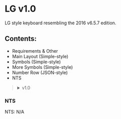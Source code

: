 # LG v1.0


LG style keyboard resembling the 2016 v6.5.7 edition.


## Contents:
- Requirements & Other
- Main Layout (Simple-style)
- Symbols (Simple-style)
- More Symbols (Simple-style)
- Number Row (JSON-style)
- NTS

<blockquote><details>
  <summary>v1.0</summary>
                 
<blockquote><details>
  <summary>Requirements & Other</summary>
             
- Always show number row on
- Show Emoji key on
- Work in progress

Goes With: (this LG Theme)
```
{"name":"LG theme v1.0","moreColors":0,"colors":{"accent":{"first":-16725047,"second":false},"keys":{"first":-1,"second":false},"hint_text":{"first":-16770754,"second":false},"spacebar":{"first":-4342339,"second":false},"background":{"first":-2434342,"second":false},"functional_keys":{"first":-5394512,"second":false},"text":{"first":-16777216,"second":false}}}
```

</details></blockquote>

<blockquote><details>
<summary>Codes</summary>

### Main Layout
```
q +
w × ŵ
e ÷ 
r =
t %
y / 
u \
i *
o [
p ]

a @
s $
d !
f #
g :
h ;
j &
k (
l )

z -
x _
c '
v "
b ,
n .
m ?
```
### Symbols
```
+
×
÷
=
% 
/
\
*
€
£

@
$
!
#
:
;
&
(
)

- —
_
'
"
,
.
?
```
### More Symbols
```
￦
¥
°
¿
¡
^
[
]
<
>

~
`
§
μ
¬
Г
´
·
{
}

©
|
¤
Ω
θ
ฯ
```
### Functional Keys
```
N/A
```
### Numbers
```
N/A
```
### Number Row
```
[
    [
      { "$": "shift_state_selector",
        "manualOrLocked": { "label": "1" },
        "default": { "label": "1", "popup": { "relevant": [{ "label": "¹" }, { "label": "½" }, { "label": "⅓" }, { "label": "¼" }, { "label": "⅛" }] } }
      },
      { "$": "shift_state_selector",
        "manualOrLocked": { "label": "2" },
        "default": { "label": "2", "popup": { "relevant": [{ "label": "²" }, { "label": "⅔" }] } }
      },
      { "$": "shift_state_selector",
        "manualOrLocked": { "label": "3" },
        "default": { "label": "3", "popup": { "relevant": [{ "label": "³" }, { "label": "¾" }, { "label": "⅜" }] } }
      },
      { "$": "shift_state_selector",
        "manualOrLocked": { "label": "4" },
        "default": { "label": "4", "popup": { "relevant": [{ "label": "⁴" }] } }
      },
      { "$": "shift_state_selector",
        "manualOrLocked": { "label": "5" },
        "default": { "label": "5", "popup": { "relevant": [{ "label": "⁵" }, { "label": "⅝" }] } }
      },
      { "$": "shift_state_selector",
        "manualOrLocked": { "label": "6" },
        "default": { "label": "6", "popup": { "relevant": [{ "label": "⁶" }] } }
      },
      { "$": "shift_state_selector",
        "manualOrLocked": { "label": "7" },
        "default": { "label": "7", "popup": { "relevant": [{ "label": "⁷" }, { "label": "⅞" }] } }
      },
      { "$": "shift_state_selector",
        "manualOrLocked": { "label": "8" },
        "default": { "label": "8", "popup": { "relevant": [{ "label": "⁸" }] } }
      },
      { "$": "shift_state_selector",
        "manualOrLocked": { "label": "9" },
        "default": { "label": "9", "popup": { "relevant": [{ "label": "⁹" }] } }
      },
      { "$": "shift_state_selector",
        "manualOrLocked": { "label": "0" },
        "default": { "label": "0", "popup": { "relevant": [{ "label": "⁰" }, { "label": "ⁿ" }, { "label": "∅" }] } }
      }
    ]
  ]
```
### Numpad
```
N/A
```
### Numpad (landscape)
```
N/A
```
### Phone
```
N/A
```
### Phone symbols
```
N/A
```
### Emoji bottom row
```
N/A
```
### Clipboard bottom row
```
N/A
```
</details></blockquote>

</details></blockquote>

### NTS
NTS: N/A
